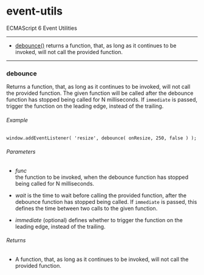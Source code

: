 # event-utils
ECMAScript 6 Event Utilities

---

* [debounce()](#debounce) returns a function, that, as long as it continues to be invoked, will not call the provided function.

---

### debounce
Returns a function, that, as long as it continues to be invoked, will not
call the provided function. The given function will be called after the debounce
function has stopped being called for N milliseconds. If `immediate` is passed, trigger
the function on the leading edge, instead of the trailing.

###### Example

```
window.addEventListener( 'resize', debounce( onResize, 250, false ) );
```

###### Parameters

* _func_  
the function to be invoked, when the debounce function has stopped being called for N milliseconds.

* _wait_
is the time to wait before calling the provided function, after the debounce function has stopped being called. If `immediate` is passed, this defines the time between two calls to the given function.

* _immediate_ (optional)
defines whether to trigger the function on the leading edge, instead of the trailing.

###### Returns

* A function, that, as long as it continues to be invoked, will not call the provided function.